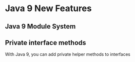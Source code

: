 # Java 9 New Features

## Java 9 Module System

## Private interface methods
With Java 9, you can add private helper methods to interfaces
